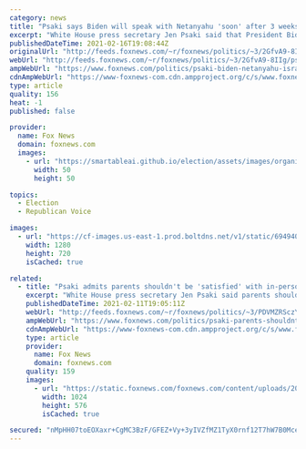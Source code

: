 ```yaml
---
category: news
title: "Psaki says Biden will speak with Netanyahu 'soon' after 3 weeks without a call: 'Israel is an important ally'"
excerpt: "White House press secretary Jen Psaki said that President Biden would call Prime Minister Benjamin Netanyahu \"soon,\" downplaying concerns that the new administration could be shutting out the Israeli leader."
publishedDateTime: 2021-02-16T19:08:44Z
originalUrl: "http://feeds.foxnews.com/~r/foxnews/politics/~3/2GfvA9-8IIg/psaki-biden-netanyahu-israel-important-ally"
webUrl: "http://feeds.foxnews.com/~r/foxnews/politics/~3/2GfvA9-8IIg/psaki-biden-netanyahu-israel-important-ally"
ampWebUrl: "https://www.foxnews.com/politics/psaki-biden-netanyahu-israel-important-ally.amp"
cdnAmpWebUrl: "https://www-foxnews-com.cdn.ampproject.org/c/s/www.foxnews.com/politics/psaki-biden-netanyahu-israel-important-ally.amp"
type: article
quality: 156
heat: -1
published: false

provider:
  name: Fox News
  domain: foxnews.com
  images:
    - url: "https://smartableai.github.io/election/assets/images/organizations/foxnews.com-50x50.jpg"
      width: 50
      height: 50

topics:
  - Election
  - Republican Voice

images:
  - url: "https://cf-images.us-east-1.prod.boltdns.net/v1/static/694940094001/865a7a89-b4d6-4544-8fc0-e0d93c319a99/916e2299-ddd4-4ae5-aa75-857b625092cd/1280x720/match/image.jpg"
    width: 1280
    height: 720
    isCached: true

related:
  - title: "Psaki admits parents shouldn't be 'satisfied' with in-person school one day a week as Biden takes heat"
    excerpt: "White House press secretary Jen Psaki said parents shouldn’t be satisfied with schools reopening one day a week, after doubling down on that as the White House goal for the 100th day in office. "
    publishedDateTime: 2021-02-11T19:05:11Z
    webUrl: "http://feeds.foxnews.com/~r/foxnews/politics/~3/PDVMZRSczY0/psaki-parents-shouldnt-be-satisfied-in-person-school-one-day-a-week"
    ampWebUrl: "https://www.foxnews.com/politics/psaki-parents-shouldnt-be-satisfied-in-person-school-one-day-a-week.amp"
    cdnAmpWebUrl: "https://www-foxnews-com.cdn.ampproject.org/c/s/www.foxnews.com/politics/psaki-parents-shouldnt-be-satisfied-in-person-school-one-day-a-week.amp"
    type: article
    provider:
      name: Fox News
      domain: foxnews.com
    quality: 159
    images:
      - url: "https://static.foxnews.com/foxnews.com/content/uploads/2021/02/AP21034688188622-e1612386247366.jpg"
        width: 1024
        height: 576
        isCached: true

secured: "nMpHH07toEOXaxr+CgMC3BzF/GFEZ+Vy+3yIVZfMZ1TyX0rnf12T7hW7B0Mce//5MDZ1c3uumkbx0i7R0p1A0JCu9buPthiBNGujLf4j2Gl2sBSWjndoQoeEbsHgPCyrFC+vQMdcgY0Rl5nlSPgC57BUwzHVBYx7BIRI536bfUY0DS0HIirLcPJOiVPAflLIUHX5FMhQANbgteonMRTckuPD3Esky8qUkXcQL7yvQDBCAJdsz4W3vaJBmMOmCrL/VJyFm//JwNmY1gfpScvG1ruNju3voJb0CTdXF0RVfmvoguZwHn8eAHAP3/YokS21ZLUxp6XpvXf0mZSWOkXgfEdFerRjjY0jsw3zA/PxrK8=;zl6hd+fpzacm02o+omg96A=="
---
```


